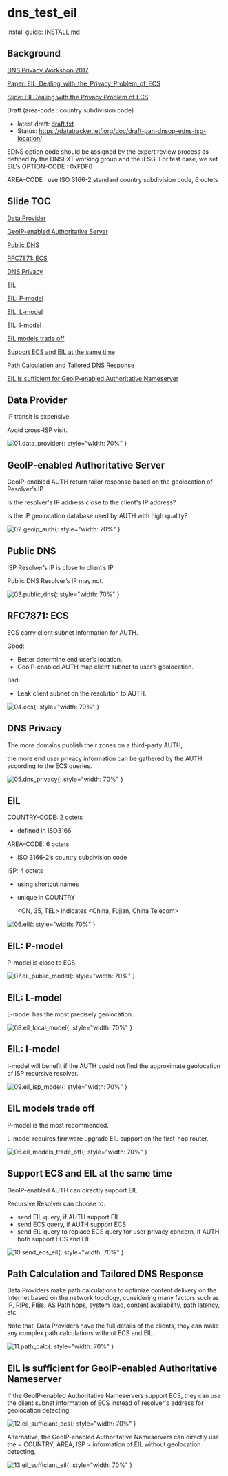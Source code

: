 # dns_test_eil

install guide: [INSTALL.md](INSTALL.md)

## Background

[DNS Privacy Workshop 2017](https://www.internetsociety.org/events/ndss-symposium/ndss-symposium-2017/dns-privacy-workshop-2017-programme/dns-privacy-workshop)

[Paper: EIL_Dealing_with_the_Privacy_Problem_of_ECS](https://drive.google.com/open?id=0B5gNT4RRJ0xPaG9nZ045VXRrZzg)

[Slide: EILDealing with the Privacy Problem of ECS](https://drive.google.com/open?id=0B5gNT4RRJ0xPcUhuV2JlV2ZYWHc)

Draft (area-code : country subdivision code)
- latest draft: [draft.txt](ietf_draft/draft.txt)
- Status:       https://datatracker.ietf.org/doc/draft-pan-dnsop-edns-isp-location/

EDNS option code should be assigned by the expert review process as defined by the DNSEXT working group and the IESG. For test case, we set EIL's OPTION-CODE : 0xFDF0

AREA-CODE : use ISO 3166-2 standard country subdivision code, 6 octets

## Slide TOC

[Data Provider](#data-provider)

[GeoIP-enabled Authoritative Server](#geoip-enabled-authoritative-server)

[Public DNS](#public-dns)

[RFC7871: ECS](#rfc7871-ecs)

[DNS Privacy](#dns-privacy)

[EIL](#eil)

[EIL: P-model](#eil-p-model)

[EIL: L-model](#eil-l-model)

[EIL: I-model](#eil-i-model)

[EIL models trade off](#eil-models-trade-off)

[Support ECS and EIL at the same time](#support-ecs-and-eil-at-the-same-time)

[Path Calculation and Tailored DNS Response](#path-calculation-and-tailored-dns-response)

[EIL is sufficient for GeoIP-enabled Authoritative Nameserver](#eil-is-sufficient-for-geoip-enabled-authoritative-nameserver)

## Data Provider

IP transit  is expensive.

Avoid cross-ISP visit.

![01.data_provider](slide/01.data_provider.png){: style="width: 70%" }

## GeoIP-enabled Authoritative Server

GeoIP-enabled AUTH  return tailor  response based on  the geolocation of Resolver’s IP.

Is the resolver's IP address close to the client's IP address?

Is  the  IP  geolocation  database used  by  AUTH with high quality?

![02.geoip_auth](slide/02.geoip_auth.png){: style="width: 70%" }

## Public DNS

ISP Resolver’s IP is close to client’s IP.

Public DNS Resolver’s IP may not. 

![03.public_dns](slide/03.public_dns.png){: style="width: 70%" }

## RFC7871: ECS

ECS carry client subnet information for AUTH.

Good:
- Better determine end user’s location.
- GeoIP-enabled AUTH map client subnet to user’s geolocation.

Bad:
- Leak client subnet on the resolution to AUTH.

![04.ecs](slide/04.ecs.png){: style="width: 70%" }

## DNS Privacy

The more domains publish their zones on a third-party AUTH, 

the more end user privacy information can be gathered by the AUTH according to the ECS queries.

![05.dns_privacy](slide/05.dns_privacy.png){: style="width: 70%" }

## EIL

COUNTRY-CODE: 2  octets
- defined  in ISO3166

AREA-CODE:  6 octets
- ISO  3166-2’s  country  subdivision  code 

ISP: 4 octets
- using  shortcut  names
- unique in COUNTRY

    <CN, 35,  TEL>  indicates <China, Fujian, China Telecom>

![06.eil](slide/06.eil.png){: style="width: 70%" }

## EIL: P-model

P-model is close to ECS.

![07.eil_public_model](slide/07.eil_public_model.png){: style="width: 70%" }

## EIL: L-model

L-model has the most precisely geolocation.

![08.eil_local_model](slide/08.eil_local_model.png){: style="width: 70%" }

## EIL: I-model

I-model will benefit if the AUTH could not find the approximate geolocation of ISP recursive resolver.

![09.eil_isp_model](slide/09.eil_isp_model.png){: style="width: 70%" }

## EIL models trade off 

P-model is the most recommended.

L-model  requires  firmware  upgrade  EIL  support  on the first-hop router.

![06.eil_models_trade_off](slide/06.eil_models_trade_off.png){: style="width: 70%" }

## Support ECS and EIL at the same time

GeoIP-enabled AUTH can directly support EIL.

Recursive Resolver can choose to:
- send EIL query, if AUTH support EIL
- send ECS query, if AUTH support ECS
- send EIL query to replace ECS query  for user privacy concern, if AUTH both support ECS and EIL

![10.send_ecs_eil](slide/10.send_ecs_eil.png){: style="width: 70%" }

## Path Calculation and Tailored DNS Response

Data Providers make path calculations to optimize content delivery on the Internet based on the network topology, considering many factors such as IP, RIPs, FIBs, AS Path hops, system load, content availability, path latency, etc.  

Note that, Data Providers have the full details of the clients, they can make any complex path calculations without ECS and EIL.

![11.path_calc](slide/11.path_calc.png){: style="width: 70%" }

## EIL is sufficient for GeoIP-enabled Authoritative Nameserver

If the GeoIP-enabled Authoritative Nameservers support ECS, they can use the client subnet information of ECS instead of resolver's address for geolocation detecting.  

![12.eil_sufficiant_ecs](slide/12.eil_sufficiant_ecs.png){: style="width: 70%" }

Alternative, the GeoIP-enabled Authoritative Nameservers can directly use the < COUNTRY, AREA, ISP > information of EIL without geolocation detecting.

![13.eil_sufficiant_eil](slide/13.eil_sufficiant_eil.png){: style="width: 70%" }
